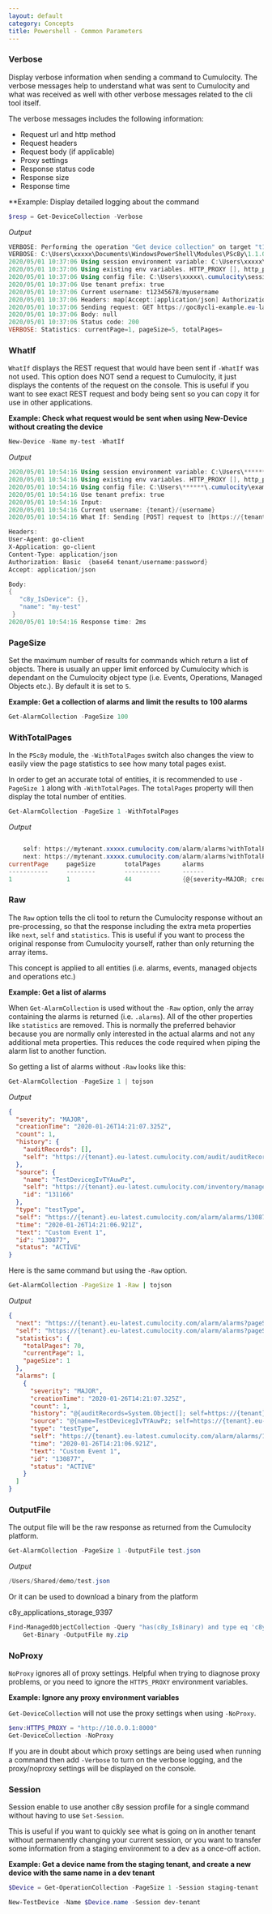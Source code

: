 ```yaml
---
layout: default
category: Concepts
title: Powershell - Common Parameters
---
```



### Verbose

Display verbose information when sending a command to Cumulocity. The verbose messages help to understand what was sent to Cumulocity and what was received as well with other verbose messages related to the cli tool itself.

The verbose messages includes the following information:

* Request url and http method
* Request headers
* Request body (if applicable)
* Proxy settings
* Response status code
* Response size
* Response time

**Example: Display detailed logging about the command

```powershell
$resp = Get-DeviceCollection -Verbose
```

*Output*

```powershell
VERBOSE: Performing the operation "Get device collection" on target "t12345678".
VERBOSE: C:\Users\xxxxx\Documents\WindowsPowerShell\Modules\PSc8y\1.1.0\Dependencies\c8y.windows.exe devices list --pretty=false --verbose --raw
2020/05/01 10:37:06 Using session environment variable: C:\Users\xxxxx\.cumulocity\session.json
2020/05/01 10:37:06 Using existing env variables. HTTP_PROXY [], http_proxy [], HTTPS_PROXY [], https_proxy [], NO_PROXY [], no_proxy []
2020/05/01 10:37:06 Using config file: C:\Users\xxxxx\.cumulocity\session.json
2020/05/01 10:37:06 Use tenant prefix: true
2020/05/01 10:37:06 Current username: t12345678/myusername
2020/05/01 10:37:06 Headers: map[Accept:[application/json] Authorization:[Basic dDEyMzQ1Njc4L215dXNlcm5hbWU6bmljZXRyeQo=] User-Agent:[go-client] X-Application:[go-client]]
2020/05/01 10:37:06 Sending request: GET https://goc8ycli-example.eu-latest.cumulocity.com/inventory/managedObjects?query=$filter=%28has%28c8y_IsDevice%29+or+has%28c8y_ModbusDevice%29%29+$orderby=name
2020/05/01 10:37:06 Body: null
2020/05/01 10:37:06 Status code: 200
VERBOSE: Statistics: currentPage=1, pageSize=5, totalPages=
```

### WhatIf

`WhatIf` displays the REST request that would have been sent if `-WhatIf` was not used. This option does NOT send a request to Cumulocity, it just displays the contents of the request on the console. This is useful if you want to see exact REST request and body being sent so you can copy it for use in other applications.

**Example: Check what request would be sent when using New-Device without creating the device**

```powershell
New-Device -Name my-test -WhatIf
```

*Output*

```powershell
2020/05/01 10:54:16 Using session environment variable: C:\Users\******\.cumulocity\example-session1.json
2020/05/01 10:54:16 Using existing env variables. HTTP_PROXY [], http_proxy [], HTTPS_PROXY [], https_proxy [], NO_PROXY [], no_proxy []
2020/05/01 10:54:16 Using config file: C:\Users\******\.cumulocity\example-session1.json
2020/05/01 10:54:16 Use tenant prefix: true
2020/05/01 10:54:16 Input:
2020/05/01 10:54:16 Current username: {tenant}/{username}
2020/05/01 10:54:16 What If: Sending [POST] request to [https://{tenant}.eu-latest.cumulocity.com/inventory/managedObjects]

Headers:
User-Agent: go-client
X-Application: go-client
Content-Type: application/json
Authorization: Basic  {base64 tenant/username:password}
Accept: application/json

Body:
{
   "c8y_IsDevice": {},
   "name": "my-test"
 }
2020/05/01 10:54:16 Response time: 2ms
```


### PageSize

Set the maximum number of results for commands which return a list of objects. There is usually an upper limit enforced by Cumulocity which is dependant on the Cumulocity object type (i.e. Events, Operations, Managed Objects etc.). By default it is set to `5`.


**Example: Get a collection of alarms and limit the results to 100 alarms**

```powershell
Get-AlarmCollection -PageSize 100
```

### WithTotalPages

In the `PSc8y` module, the `-WithTotalPages` switch also changes the view to easily view the page statistics to see how many total pages exist.

In order to get an accurate total of entities, it is recommended to use `-PageSize 1` along with `-WithTotalPages`. The `totalPages` property will then display the total number of entities.

```powershell
Get-AlarmCollection -PageSize 1 -WithTotalPages
```

*Output*

```powershell

    self: https://mytenant.xxxxx.cumulocity.com/alarm/alarms?withTotalPages=true&pageSize=1&currentPage=1
    next: https://mytenant.xxxxx.cumulocity.com/alarm/alarms?withTotalPages=true&pageSize=1&currentPage=2
currentPage     pageSize        totalPages      alarms
-----------     --------        ----------      ------
1               1               44              {@{severity=MAJOR; creationTime=12/23/2019 18:58:46...
```

### Raw

The `Raw` option tells the cli tool to return the Cumulocity response without an pre-processing, so that the response including the extra meta properties like `next`, `self` and `statistics`. This is useful if you want to process the original response from Cumulocity yourself, rather than only returning the array items.

This concept is applied to all entities (i.e. alarms, events, managed objects and operations etc.)

**Example: Get a list of alarms**

When `Get-AlarmCollection` is used without the `-Raw` option, only the array containing the alarms is returned (i.e. `.alarms`). All of the other properties like `statistics` are removed. This is normally the preferred behavior because you are normally only interested in the actual alarms and not any additional meta properties. This reduces the code required when piping the alarm list to another function.

So getting a list of alarms without `-Raw` looks like this:

```powershell
Get-AlarmCollection -PageSize 1 | tojson
```

*Output*

```json
{
  "severity": "MAJOR",
  "creationTime": "2020-01-26T14:21:07.325Z",
  "count": 1,
  "history": {
    "auditRecords": [],
    "self": "https://{tenant}.eu-latest.cumulocity.com/audit/auditRecords"
  },
  "source": {
    "name": "TestDevicegIvTYAuwPz",
    "self": "https://{tenant}.eu-latest.cumulocity.com/inventory/managedObjects/131166",
    "id": "131166"
  },
  "type": "testType",
  "self": "https://{tenant}.eu-latest.cumulocity.com/alarm/alarms/130877",
  "time": "2020-01-26T14:21:06.921Z",
  "text": "Custom Event 1",
  "id": "130877",
  "status": "ACTIVE"
}
```

Here is the same command but using the `-Raw` option.

```sh
Get-AlarmCollection -PageSize 1 -Raw | tojson
```

*Output*

```json
{
  "next": "https://{tenant}.eu-latest.cumulocity.com/alarm/alarms?pageSize=1&currentPage=2",
  "self": "https://{tenant}.eu-latest.cumulocity.com/alarm/alarms?pageSize=1&currentPage=1",
  "statistics": {
    "totalPages": 70,
    "currentPage": 1,
    "pageSize": 1
  },
  "alarms": [
    {
      "severity": "MAJOR",
      "creationTime": "2020-01-26T14:21:07.325Z",
      "count": 1,
      "history": "@{auditRecords=System.Object[]; self=https://{tenant}.eu-latest.cumulocity.com/audit/auditRecords}",
      "source": "@{name=TestDevicegIvTYAuwPz; self=https://{tenant}.eu-latest.cumulocity.com/inventory/managedObjects/131166; id=131166}",
      "type": "testType",
      "self": "https://{tenant}.eu-latest.cumulocity.com/alarm/alarms/130877",
      "time": "2020-01-26T14:21:06.921Z",
      "text": "Custom Event 1",
      "id": "130877",
      "status": "ACTIVE"
    }
  ]
}
```

### OutputFile

The output file will be the raw response as returned from the Cumulocity platform.

```powershell
Get-AlarmCollection -PageSize 1 -OutputFile test.json
```

*Output*

```powershell
/Users/Shared/demo/test.json
```

Or it can be used to download a binary from the platform

c8y_applications_storage_9397

```powershell
Find-ManagedObjectCollection -Query "has(c8y_IsBinary) and type eq 'c8y_applications_storage_*'" -PageSize 1 |
    Get-Binary -OutputFile my.zip
```


### NoProxy

`NoProxy` ignores all of proxy settings. Helpful when trying to diagnose proxy problems, or you need to ignore the `HTTPS_PROXY` environment variables.

**Example: Ignore any proxy environment variables**

`Get-DeviceCollection` will not use the proxy settings when using `-NoProxy`.

```powershell
$env:HTTPS_PROXY = "http://10.0.0.1:8000"
Get-DeviceCollection -NoProxy
```

If you are in doubt about which proxy settings are being used when running a command then add `-Verbose` to turn on the verbose logging, and the proxy/noproxy settings will be displayed on the console.

### Session

Session enable to use another c8y session profile for a single command without having to use `Set-Session`.

This is useful if you want to quickly see what is going on in another tenant without permanently changing your current session, or you want to transfer some information from a staging environment to a dev as a once-off action.

**Example: Get a device name from the staging tenant, and create a new device with the same name in a dev tenant**

```powershell
$Device = Get-OperationCollection -PageSize 1 -Session staging-tenant

New-TestDevice -Name $Device.name -Session dev-tenant
```
